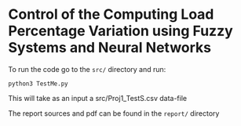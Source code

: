 # Control of the Computing Load Percentage Variation using Fuzzy Systems and Neural Networks

To run the code go to the `src/` directory and run:

`python3 TestMe.py`

This will take as an input a src/Proj1_TestS.csv data-file

The report sources and pdf can be found in the `report/` directory
